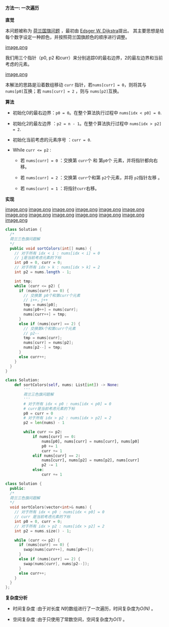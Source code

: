 #### 方法一: 一次遍历 

**直觉**

本问题被称为 [荷兰国旗问题](https://en.wikipedia.org/wiki/Dutch_national_flag_problem)
，最初由 [Edsger W. Dijkstra](https://baike.baidu.com/item/艾兹格·迪科斯彻/5029407?fromtitle=Dijkstra&fromid=1880870&fr=aladdin)提出。
其主要思想是给每个数字设定一种颜色，并按照荷兰国旗颜色的顺序进行调整。

 [image.png](https://pic.leetcode-cn.com/3ab6cc20bb91835c2722c688c2f894e407289333bae839a930957461e810a957-image.png)

我们用三个指针（p0, p2 和curr）来分别追踪0的最右边界，2的最左边界和当前考虑的元素。

 [image.png](https://pic.leetcode-cn.com/5b3d372e0bfb293ca3aac12e90421d7612c9e75b78b579f954c42ebfe74705d4-image.png)

本解法的思路是沿着数组移动 `curr` 指针，若`nums[curr] = 0`，则将其与 `nums[p0]`互换；若 `nums[curr] = 2` ，则与 `nums[p2]`互换。

**算法**

- 初始化0的最右边界：`p0 = 0`。在整个算法执行过程中 `nums[idx < p0] = 0`.

- 初始化2的最左边界 ：`p2 = n - 1`。在整个算法执行过程中  `nums[idx > p2] = 2`.

- 初始化当前考虑的元素序号 ：`curr = 0`.

- While `curr <= p2` :

    - 若 `nums[curr] = 0` ：交换第 `curr`个 和 第`p0`个 元素，并将指针都向右移。 
    
    - 若 `nums[curr] = 2` ：交换第 `curr`个和第 `p2`个元素，并将 `p2`指针左移 。
    
    - 若 `nums[curr] = 1` ：将指针`curr`右移。 

**实现**

  [image.png](https://pic.leetcode-cn.com/2823021bb0ce1c12afd4320592b5a42f7644969b389f66de623c5c53afd0b7c0-image.png)  [image.png](https://pic.leetcode-cn.com/fe866418cf2c4a3f952e306244154bedf08de877cd32c90a3360037083f824f3-image.png)  [image.png](https://pic.leetcode-cn.com/cf9424fc35b46c2cc22245bcabd1a6c9174b45330fa3583ad1d0b7ffccd24467-image.png)  [image.png](https://pic.leetcode-cn.com/f46f4c36b5e934da0970336fd1d354bf8ab62fe8b839e0941983363187527912-image.png)  [image.png](https://pic.leetcode-cn.com/5b5fcb1b0d97634f98a48367c3d165627f70774ca9509b7a1842cb54aef725c8-image.png)  [image.png](https://pic.leetcode-cn.com/2e3068fdf815aba9a9aae31b8c9fcd2046ddf60b807018380ae95bb3c4c81d56-image.png)  [image.png](https://pic.leetcode-cn.com/2a52a5f05c7ae0fedaaf7ed868e811d7527ace707dd62a9ca35c56eca1508b16-image.png)  [image.png](https://pic.leetcode-cn.com/37d97fa81e2a9c8c745792aea95cb4662a1e3b8995f56ec6cccd2f24ab7c6376-image.png)  [image.png](https://pic.leetcode-cn.com/c572ca6c0f8597650e78a46c0a0d9a911385f8c3abde37323426a96e5abad130-image.png)  [image.png](https://pic.leetcode-cn.com/796a2abd8b7c06df30eab6c9e379c0b5e7d8691ed8643c2558eaa2dca0a3440b-image.png)  [image.png](https://pic.leetcode-cn.com/6c85efd7087ee544a9182fc473150a5ec209eb166d3d6a22555afd3952d858e9-image.png)  [image.png](https://pic.leetcode-cn.com/c5cc0460d604522a6cd4026059acb87d6bb83626f5d0cd84cfb41cdf99ebf618-image.png)  [image.png](https://pic.leetcode-cn.com/6182aa82356ca67139d2a7fc686832694e1edd3b925a3b51f8b0d53c3688ee1a-image.png) 

```Java [solution1]
class Solution {
  /*
  荷兰三色旗问题解
  */
  public void sortColors(int[] nums) {
    // 对于所有 idx < i : nums[idx < i] = 0
    // j是当前考虑元素的下标
    int p0 = 0, curr = 0;
    // 对于所有 idx > k : nums[idx > k] = 2
    int p2 = nums.length - 1;

    int tmp;
    while (curr <= p2) {
      if (nums[curr] == 0) {
        // 交换第 p0个和第curr个元素
        // i++，j++
        tmp = nums[p0];
        nums[p0++] = nums[curr];
        nums[curr++] = tmp;
      }
      else if (nums[curr] == 2) {
        // 交换第k个和第curr个元素
        // p2--
        tmp = nums[curr];
        nums[curr] = nums[p2];
        nums[p2--] = tmp;
      }
      else curr++;
    }
  }
}
```

```Python [solution1]
class Solution:
    def sortColors(self, nums: List[int]) -> None:
        '''
        荷兰三色旗问题解
        '''
        # 对于所有 idx < p0 : nums[idx < p0] = 0
        # curr是当前考虑元素的下标
        p0 = curr = 0
        # 对于所有 idx > p2 : nums[idx > p2] = 2
        p2 = len(nums) - 1

        while curr <= p2:
            if nums[curr] == 0:
                nums[p0], nums[curr] = nums[curr], nums[p0]
                p0 += 1
                curr += 1
            elif nums[curr] == 2:
                nums[curr], nums[p2] = nums[p2], nums[curr]
                p2 -= 1
            else:
                curr += 1
```

```C++ [solution1]
class Solution {
  public:
  /*
  荷兰三色旗问题解
  */
  void sortColors(vector<int>& nums) {
    // 对于所有 idx < p0 : nums[idx < p0] = 0
    // curr 是当前考虑元素的下标
    int p0 = 0, curr = 0;
    // 对于所有 idx > p2 : nums[idx > p2] = 2
    int p2 = nums.size() - 1;

    while (curr <= p2) {
      if (nums[curr] == 0) {
        swap(nums[curr++], nums[p0++]);
      }
      else if (nums[curr] == 2) {
        swap(nums[curr], nums[p2--]);
      }
      else curr++;
    }
  }
};
```


**复杂度分析**

* 时间复杂度 :由于对长度 *N*的数组进行了一次遍历，时间复杂度为*O(N)* 。
 
* 空间复杂度 :由于只使用了常数空间，空间复杂度为*O(1)* 。

